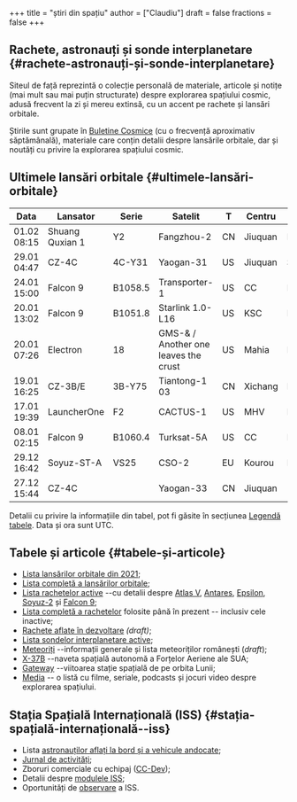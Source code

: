 +++
title = "știri din spațiu"
author = ["Claudiu"]
draft = false
fractions = false
+++

## Rachete, astronauți și sonde interplanetare {#rachete-astronauți-și-sonde-interplanetare}

Siteul de față reprezintă o colecție personală de materiale, articole și notițe (mai mult sau mai puțin structurate) despre explorarea spațiului cosmic, adusă frecvent la zi și mereu extinsă, cu un accent pe rachete și lansări orbitale.

Știrile sunt grupate în [Buletine Cosmice](/bul) (cu o frecvență aproximativ săptămânală), materiale care conțin detalii despre lansările orbitale, dar și noutăți cu privire la explorarea spațiului cosmic.


## Ultimele lansări orbitale {#ultimele-lansări-orbitale}

| Data        | Lansator        | Serie   | Satelit                              | T  | Centru  | Rampă   | R. | Bul             |
|-------------|-----------------|---------|--------------------------------------|----|---------|---------|----|-----------------|
| 01.02 08:15 | Shuang Quxian 1 | Y2      | Fangzhou-2                           | CN | Jiuquan | LA4     | F  | [105](/bul/105) |
| 29.01 04:47 | CZ-4C           | 4C-Y31  | Yaogan-31                            | US | Jiuquan | SLS2    | S  | [104](/bul/104) |
| 24.01 15:00 | Falcon 9        | B1058.5 | Transporter-1                        | US | CC      | LC40    | S  | [104](/bul/104) |
| 20.01 13:02 | Falcon 9        | B1051.8 | Starlink 1.0-L16                     | US | KSC     | LC39A   | S  | [104](/bul/104) |
| 20.01 07:26 | Electron        | 18      | GMS-& / Another one leaves the crust | US | Mahia   | LC1     | S  | [104](/bul/104) |
| 19.01 16:25 | CZ-3B/E         | 3B-Y75  | Tiantong-1 03                        | CN | Xichang | LC2     | S  | [104](/bul/104) |
| 17.01 19:39 | LauncherOne     | F2      | CACTUS-1                             | US | MHV     | RW12/30 | S  | [103](/bul/103) |
| 08.01 02:15 | Falcon 9        | B1060.4 | Turksat-5A                           | US | CC      | LC40    | S  | [103](/bul/103) |
| 29.12 16:42 | Soyuz-ST-A      | VS25    | CSO-2                                | EU | Kourou  | ELS     | S  | [102](/bul/102) |
| 27.12 15:44 | CZ-4C           |         | Yaogan-33                            | CN | Jiuquan |         | S  | [102](/bul/102) |

Detalii cu privire la informațiile din tabel, pot fi găsite în secțiunea [Legendă tabele](/t/legenda_tabele). Data și ora sunt UTC.


## Tabele și articole {#tabele-și-articole}

-   [Lista lansărilor orbitale din 2021](/t/l2021);
-   [Lista completă a lansărilor orbitale](/t/lansari);
-   [Lista rachetelor active](/r/rachete_active) --cu detalii despre [Atlas V](/r/atlasv), [Antares](/r/antares), [Epsilon](/r/epsilon), [Soyuz-2](/r/soyuz-2) și [Falcon 9](/r/falcon9);
-   [Lista completă a rachetelor](/r/rachete) folosite până în prezent -- inclusiv cele inactive;
-   [Rachete aflate în dezvoltare](/r/viitor) _(draft)_;
-   [Lista sondelor interplanetare active](/m/sonde);
-   [Meteoriți](/m/meteoriti) --informații generale și lista meteoriților românești (_draft_);
-   [X-37B](/m/x37b) --naveta spațială autonomă a Forțelor Aeriene ale SUA;
-   [Gateway](/m/gateway) --viitoarea stație spațială de pe orbita Lunii;
-   [Media](/m/media) -- o listă cu filme, seriale, podcasts și jocuri video despre explorarea spațiului.


## Stația Spațială Internațională (ISS) {#stația-spațială-internațională--iss}

-   Lista [astronauților aflați la bord și a vehicule andocate](/iss/iss/);
-   [Jurnal de activități](/iss/jurnal);
-   Zboruri comerciale cu echipaj ([CC-Dev](/iss/ccdev));
-   Detalii despre [modulele ISS](/iss/module);
-   Oportunități de [observare](https://www.heavens-above.com/PassSummary.aspx?satid=25544&lat=46.7712&lng=23.6236&loc=Cluj-Napoca&alt=0&tz=EET) a ISS.